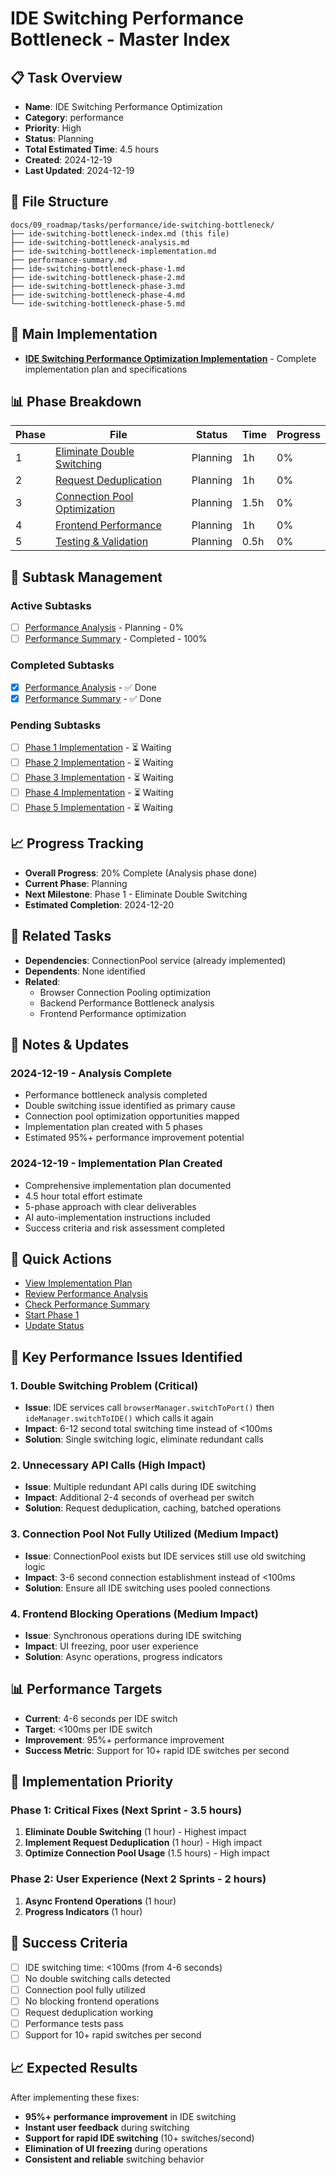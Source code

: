 # IDE Switching Performance Bottleneck - Master Index

## 📋 Task Overview
- **Name**: IDE Switching Performance Optimization
- **Category**: performance
- **Priority**: High
- **Status**: Planning
- **Total Estimated Time**: 4.5 hours
- **Created**: 2024-12-19
- **Last Updated**: 2024-12-19

## 📁 File Structure
```
docs/09_roadmap/tasks/performance/ide-switching-bottleneck/
├── ide-switching-bottleneck-index.md (this file)
├── ide-switching-bottleneck-analysis.md
├── ide-switching-bottleneck-implementation.md
├── performance-summary.md
├── ide-switching-bottleneck-phase-1.md
├── ide-switching-bottleneck-phase-2.md
├── ide-switching-bottleneck-phase-3.md
├── ide-switching-bottleneck-phase-4.md
└── ide-switching-bottleneck-phase-5.md
```

## 🎯 Main Implementation
- **[IDE Switching Performance Optimization Implementation](./ide-switching-bottleneck-implementation.md)** - Complete implementation plan and specifications

## 📊 Phase Breakdown
| Phase | File | Status | Time | Progress |
|-------|------|--------|------|----------|
| 1 | [Eliminate Double Switching](./ide-switching-bottleneck-phase-1.md) | Planning | 1h | 0% |
| 2 | [Request Deduplication](./ide-switching-bottleneck-phase-2.md) | Planning | 1h | 0% |
| 3 | [Connection Pool Optimization](./ide-switching-bottleneck-phase-3.md) | Planning | 1.5h | 0% |
| 4 | [Frontend Performance](./ide-switching-bottleneck-phase-4.md) | Planning | 1h | 0% |
| 5 | [Testing & Validation](./ide-switching-bottleneck-phase-5.md) | Planning | 0.5h | 0% |

## 🔄 Subtask Management
### Active Subtasks
- [ ] [Performance Analysis](./ide-switching-bottleneck-analysis.md) - Planning - 0%
- [ ] [Performance Summary](./performance-summary.md) - Completed - 100%

### Completed Subtasks
- [x] [Performance Analysis](./ide-switching-bottleneck-analysis.md) - ✅ Done
- [x] [Performance Summary](./performance-summary.md) - ✅ Done

### Pending Subtasks
- [ ] [Phase 1 Implementation](./ide-switching-bottleneck-phase-1.md) - ⏳ Waiting
- [ ] [Phase 2 Implementation](./ide-switching-bottleneck-phase-2.md) - ⏳ Waiting
- [ ] [Phase 3 Implementation](./ide-switching-bottleneck-phase-3.md) - ⏳ Waiting
- [ ] [Phase 4 Implementation](./ide-switching-bottleneck-phase-4.md) - ⏳ Waiting
- [ ] [Phase 5 Implementation](./ide-switching-bottleneck-phase-5.md) - ⏳ Waiting

## 📈 Progress Tracking
- **Overall Progress**: 20% Complete (Analysis phase done)
- **Current Phase**: Planning
- **Next Milestone**: Phase 1 - Eliminate Double Switching
- **Estimated Completion**: 2024-12-20

## 🔗 Related Tasks
- **Dependencies**: ConnectionPool service (already implemented)
- **Dependents**: None identified
- **Related**: 
  - Browser Connection Pooling optimization
  - Backend Performance Bottleneck analysis
  - Frontend Performance optimization

## 📝 Notes & Updates

### 2024-12-19 - Analysis Complete
- Performance bottleneck analysis completed
- Double switching issue identified as primary cause
- Connection pool optimization opportunities mapped
- Implementation plan created with 5 phases
- Estimated 95%+ performance improvement potential

### 2024-12-19 - Implementation Plan Created
- Comprehensive implementation plan documented
- 4.5 hour total effort estimate
- 5-phase approach with clear deliverables
- AI auto-implementation instructions included
- Success criteria and risk assessment completed

## 🚀 Quick Actions
- [View Implementation Plan](./ide-switching-bottleneck-implementation.md)
- [Review Performance Analysis](./ide-switching-bottleneck-analysis.md)
- [Check Performance Summary](./performance-summary.md)
- [Start Phase 1](./ide-switching-bottleneck-phase-1.md)
- [Update Status](#notes--updates)

## 🎯 Key Performance Issues Identified

### 1. **Double Switching Problem** (Critical)
- **Issue**: IDE services call `browserManager.switchToPort()` then `ideManager.switchToIDE()` which calls it again
- **Impact**: 6-12 second total switching time instead of <100ms
- **Solution**: Single switching logic, eliminate redundant calls

### 2. **Unnecessary API Calls** (High Impact)
- **Issue**: Multiple redundant API calls during IDE switching
- **Impact**: Additional 2-4 seconds of overhead per switch
- **Solution**: Request deduplication, caching, batched operations

### 3. **Connection Pool Not Fully Utilized** (Medium Impact)
- **Issue**: ConnectionPool exists but IDE services still use old switching logic
- **Impact**: 3-6 second connection establishment instead of <100ms
- **Solution**: Ensure all IDE switching uses pooled connections

### 4. **Frontend Blocking Operations** (Medium Impact)
- **Issue**: Synchronous operations during IDE switching
- **Impact**: UI freezing, poor user experience
- **Solution**: Async operations, progress indicators

## 📊 Performance Targets
- **Current**: 4-6 seconds per IDE switch
- **Target**: <100ms per IDE switch
- **Improvement**: 95%+ performance improvement
- **Success Metric**: Support for 10+ rapid IDE switches per second

## 🔧 Implementation Priority

### Phase 1: Critical Fixes (Next Sprint - 3.5 hours)
1. **Eliminate Double Switching** (1 hour) - Highest impact
2. **Implement Request Deduplication** (1 hour) - High impact
3. **Optimize Connection Pool Usage** (1.5 hours) - High impact

### Phase 2: User Experience (Next 2 Sprints - 2 hours)
1. **Async Frontend Operations** (1 hour)
2. **Progress Indicators** (1 hour)

## 🚨 Success Criteria
- [ ] IDE switching time: <100ms (from 4-6 seconds)
- [ ] No double switching calls detected
- [ ] Connection pool fully utilized
- [ ] No blocking frontend operations
- [ ] Request deduplication working
- [ ] Performance tests pass
- [ ] Support for 10+ rapid switches per second

## 📈 Expected Results
After implementing these fixes:
- **95%+ performance improvement** in IDE switching
- **Instant user feedback** during switching
- **Support for rapid IDE switching** (10+ switches/second)
- **Elimination of UI freezing** during operations
- **Consistent and reliable** switching behavior 